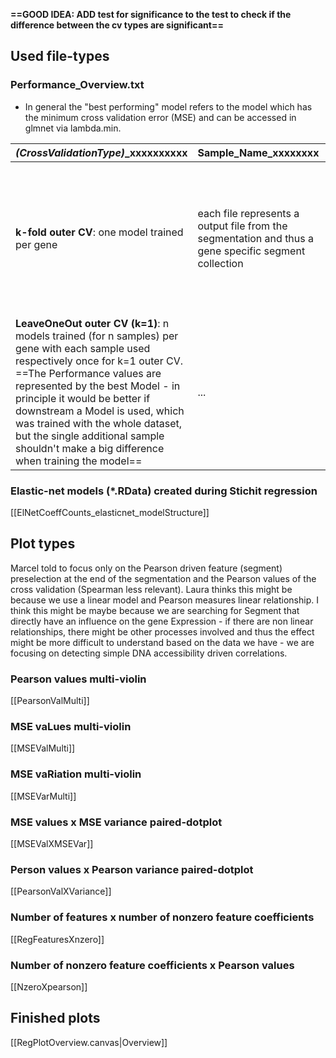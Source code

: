 **==GOOD IDEA: ADD test for significance to the test to check if the difference between the cv types are significant==**
## Used file-types
### Performance_Overview.txt
* In general the "best performing" model refers to the model which has the minimum cross validation error (MSE) and can be accessed in glmnet via lambda.min.

| *(CrossValidationType)*_xxxxxxxxxx                                                                                                                                                                                                                                                                                                                                                                       | Sample_Name_xxxxxxxx                                                                                 | Pearson_xxxxxxxxxxxxxxxxx                                                                                                                                                                                                                   | PearsonVar_xxxxxxxxxxxxxxxx                                                                                                                                                                                                                                                                                       | Spearman                           | SpearmanVar         | MSE_xxxxxxxxxxxxxxxxxxxx                                                                                                                                                                                                                                                                          | MSEVar            | pVal              | qVal              |
| -------------------------------------------------------------------------------------------------------------------------------------------------------------------------------------------------------------------------------------------------------------------------------------------------------------------------------------------------------------------------------------------------------- | ---------------------------------------------------------------------------------------------------- | ------------------------------------------------------------------------------------------------------------------------------------------------------------------------------------------------------------------------------------------- | ----------------------------------------------------------------------------------------------------------------------------------------------------------------------------------------------------------------------------------------------------------------------------------------------------------------- | ---------------------------------- | ------------------- | ------------------------------------------------------------------------------------------------------------------------------------------------------------------------------------------------------------------------------------------------------------------------------------------------- | ----------------- | ----------------- | ----------------- |
| **k-fold outer CV**: one model trained per gene                                                                                                                                                                                                                                                                                                                                                          | each file represents a output file from the segmentation and thus a gene specific segment collection | average Pearson correlation retrieved from the gene specific  model performance on the respective k different samples in the validation dataset (one k-fold CV -> k different samples testet with a single trained model for each gene)     | Variation of the Pearson values of the single gene specific model predictions on the k difference outer CV samples.                                                                                                                                                                                               | same as Pearson, but with Spearman | ...                 | average MSE variance within and across all k validation samples<br>==The MSE values are in general relative to the expression rates, which are predicted by the model. In the Cross validation this happens within the scaled and transformed space of STICHIT (log transformed and normalized)== | ...               | coputed - idk how | coputed - idk how |
| **LeaveOneOut outer CV (k=1)**: n models trained (for n samples) per gene with each sample used respectively once for k=1 outer CV.<br>==The Performance values are represented by the best Model - in principle it would be better if downstream a Model is used, which was trained with the whole dataset, but the single  additional sample shouldn't make a big difference when training the model== | ...                                                                                                  | average Pearson correlation retrieved from the n gene specific  model's performances on the respective n different samples in the leaveOneOut CV validation dataset (for each gene n different models with one respective sample in the CV) | No variation because the each model does the CV only on the single (k=1) LeaveOneOut CV sample, thus no variation can be computed for the model with the best performance. (in theory the variation between the Pearson Values of the n different model per gene could be computed, but this might make no sense) | ...                                | ...<br>(also empty) | average MSE variance within the single (k=1) validation sample.                                                                                                                                                                                                                                   | coputed - idk how | (also empty)      | (also empty)      |

### Elastic-net models (\*.RData) created during Stichit regression
  [[ElNetCoeffCounts_elasticnet_modelStructure]]

## Plot types
Marcel told to focus only on the Pearson driven feature (segment) preselection at the end of the segmentation and the Pearson values of the cross validation (Spearman less relevant). Laura thinks this might be because we use a linear model and Pearson measures linear relationship. I think this might be maybe because we are searching for Segment that directly have an influence on the gene Expression - if there are non linear relationships, there might be other processes involved and thus the effect might be more difficult to understand based on the data we have - we are focusing on detecting simple DNA accessibility driven correlations.
### Pearson values multi-violin
[[PearsonValMulti]]
### MSE vaLues multi-violin
[[MSEValMulti]]
### MSE vaRiation multi-violin
[[MSEVarMulti]]
### MSE values x MSE variance paired-dotplot
[[MSEValXMSEVar]]
### Person values x Pearson variance paired-dotplot
[[PearsonValXVariance]]
### Number of features x number of nonzero feature coefficients
[[RegFeaturesXnzero]]
### Number of nonzero feature coefficients x Pearson values
[[NzeroXpearson]]

## Finished plots
[[RegPlotOverview.canvas|Overview]]